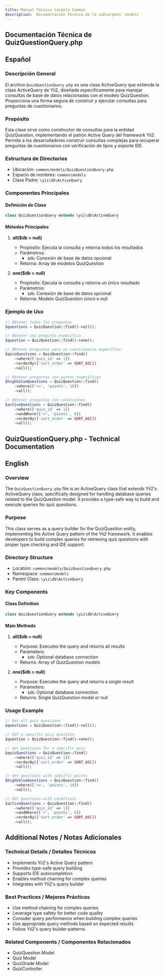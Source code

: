 ```yaml
---
title: Manual Técnico Carpeta Common
description:  Documentación Técnica de la subcarpeta `models`
---
```


## Documentación Técnica de QuizQuestionQuery.php
## Español

### Descripción General
El archivo `QuizQuestionQuery.php` es una clase ActiveQuery que extiende la clase ActiveQuery de Yii2, diseñada específicamente para manejar consultas de base de datos relacionadas con el modelo QuizQuestion. Proporciona una forma segura de construir y ejecutar consultas para preguntas de cuestionarios.

### Propósito
Esta clase sirve como constructor de consultas para la entidad QuizQuestion, implementando el patrón Active Query del framework Yii2. Permite a los desarrolladores construir consultas complejas para recuperar preguntas de cuestionarios con verificación de tipos y soporte IDE.

### Estructura de Directorios
- Ubicación: `common/models/QuizQuestionQuery.php`
- Espacio de nombres: `common\models`
- Clase Padre: `\yii\db\ActiveQuery`

### Componentes Principales

#### Definición de Clase
```php
class QuizQuestionQuery extends \yii\db\ActiveQuery
```

#### Métodos Principales

1. **all($db = null)**
   - Propósito: Ejecuta la consulta y retorna todos los resultados
   - Parámetros:
     - `$db`: Conexión de base de datos opcional
   - Retorna: Array de modelos QuizQuestion

2. **one($db = null)**
   - Propósito: Ejecuta la consulta y retorna un único resultado
   - Parámetros:
     - `$db`: Conexión de base de datos opcional
   - Retorna: Modelo QuizQuestion único o null

### Ejemplo de Uso
```php
// Obtener todas las preguntas
$questions = QuizQuestion::find()->all();

// Obtener una pregunta específica
$question = QuizQuestion::find()->one();

// Obtener preguntas para un cuestionario específico
$quizQuestions = QuizQuestion::find()
    ->where(['quiz_id' => 1])
    ->orderBy(['sort_order' => SORT_ASC])
    ->all();

// Obtener preguntas con puntos específicos
$highValueQuestions = QuizQuestion::find()
    ->where(['>=', 'points', 10])
    ->all();

// Obtener preguntas con condiciones
$activeQuestions = QuizQuestion::find()
    ->where(['quiz_id' => 1])
    ->andWhere(['>', 'points', 0])
    ->orderBy(['sort_order' => SORT_ASC])
    ->all();
```

## QuizQuestionQuery.php - Technical Documentation

## English

### Overview
The `QuizQuestionQuery.php` file is an ActiveQuery class that extends Yii2's ActiveQuery class, specifically designed for handling database queries related to the QuizQuestion model. It provides a type-safe way to build and execute queries for quiz questions.

### Purpose
This class serves as a query builder for the QuizQuestion entity, implementing the Active Query pattern of the Yii2 framework. It enables developers to build complex queries for retrieving quiz questions with proper type checking and IDE support.

### Directory Structure
- Location: `common/models/QuizQuestionQuery.php`
- Namespace: `common\models`
- Parent Class: `\yii\db\ActiveQuery`

### Key Components

#### Class Definition
```php
class QuizQuestionQuery extends \yii\db\ActiveQuery
```

#### Main Methods

1. **all($db = null)**
   - Purpose: Executes the query and returns all results
   - Parameters:
     - `$db`: Optional database connection
   - Returns: Array of QuizQuestion models

2. **one($db = null)**
   - Purpose: Executes the query and returns a single result
   - Parameters:
     - `$db`: Optional database connection
   - Returns: Single QuizQuestion model or null

### Usage Example
```php
// Get all quiz questions
$questions = QuizQuestion::find()->all();

// Get a specific quiz question
$question = QuizQuestion::find()->one();

// Get questions for a specific quiz
$quizQuestions = QuizQuestion::find()
    ->where(['quiz_id' => 1])
    ->orderBy(['sort_order' => SORT_ASC])
    ->all();

// Get questions with specific points
$highValueQuestions = QuizQuestion::find()
    ->where(['>=', 'points', 10])
    ->all();

// Get questions with conditions
$activeQuestions = QuizQuestion::find()
    ->where(['quiz_id' => 1])
    ->andWhere(['>', 'points', 0])
    ->orderBy(['sort_order' => SORT_ASC])
    ->all();
```

## Additional Notes / Notas Adicionales

### Technical Details / Detalles Técnicos
- Implements Yii2's Active Query pattern
- Provides type-safe query building
- Supports IDE autocompletion
- Enables method chaining for complex queries
- Integrates with Yii2's query builder

### Best Practices / Mejores Prácticas
- Use method chaining for complex queries
- Leverage type safety for better code quality
- Consider query performance when building complex queries
- Use appropriate query methods based on expected results
- Follow Yii2's query builder patterns

### Related Components / Componentes Relacionados
- QuizQuestion Model
- Quiz Model
- QuizGrade Model
- QuizController